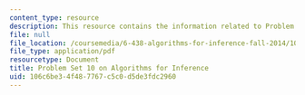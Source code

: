 ```yaml
---
content_type: resource
description: This resource contains the information related to Problem Set 10.
file: null
file_location: /coursemedia/6-438-algorithms-for-inference-fall-2014/106c6be34f487767c5c0d5de3fdc2960_MIT6_438F14_ps10.pdf
file_type: application/pdf
resourcetype: Document
title: Problem Set 10 on Algorithms for Inference
uid: 106c6be3-4f48-7767-c5c0-d5de3fdc2960
---
```

